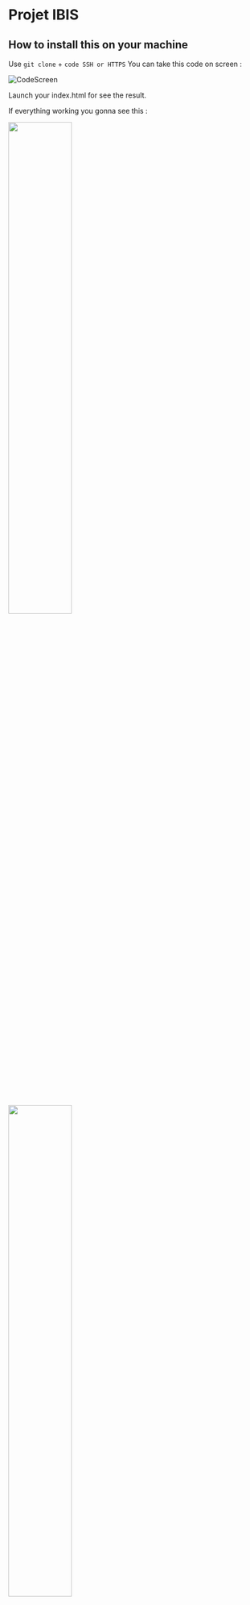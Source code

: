 # Projet IBIS
## How to install this on your machine
  Use `git clone` + `code SSH or HTTPS`
  You can take this code on screen :
  
![CodeScreen](https://github.com/Daosre/ProjetIBIS/blob/main/public/assets/readMe/CodeScreen.png)


Launch your index.html for see the result.

If everything working you gonna see this : 

  <img src="https://github.com/Daosre/ProjetIBIS/blob/main/public/assets/readMe/Website1.png" width="50%" height="auto" /> 
  <img src="https://github.com/Daosre/ProjetIBIS/blob/main/public/assets/readMe/Website2.png" width="50%" height="auto" /> 
  <img src="https://github.com/Daosre/ProjetIBIS/blob/main/public/assets/readMe/Website3.png" width="50%" height="auto" /> 
  <img src="https://github.com/Daosre/ProjetIBIS/blob/main/public/assets/readMe/Website4.png" width="50%" height="auto" /> 


# How this work ? 

This site lets you search for recipes by ingredient, country and category.
You can use different option on the input below this screen :

## By Category :

<img src="https://github.com/Daosre/ProjetIBIS/blob/main/public/assets/readMe/SearchByCategory.png" width="50%" height="auto" /> 

Here we gonna use a fetch for taking category by a API [MealDB](https://www.themealdb.com/):

```
const category = document.querySelector("#categorie");
const categoryDefaultValue = country.value;
class CategorieList {
  constructor() {
    this.categoriesInput = document.querySelector("#categorie");
  }
  getCategorie = async () => {
    await fetch("https://www.themealdb.com/api/json/v1/1/list.php?c=list").then(
      async (response) => {
        let data = await response.json();
        data.meals.map((meal) => {
          let categorie = document.createElement("option");
          categorie.value = meal.strCategory;
          categorie.innerText = meal.strCategory;
          this.categoriesInput.appendChild(categorie);
        });
      }
    );
  };
``` 

## By Country

<img src="https://github.com/Daosre/ProjetIBIS/blob/main/public/assets/readMe/SearchByCountry.png" width="50%" height="auto" /> 

Same thing for country :

```
const country = document.querySelector("#country");
const defaultValue = country.value;
class CountryList {
  constructor() {
    this.countryInput = document.querySelector("#country");
  }
  getCountry = async () => {
    await fetch("https://www.themealdb.com/api/json/v1/1/list.php?a=list").then(
      async (response) => {
        let data = await response.json();
        data.meals.map((meal) => {
          let country = document.createElement("option");
          country.value = meal.strArea;
          country.innerText = meal.strArea;
          this.countryInput.appendChild(country);
        });
      }
    );
  };
``` 

## By Ingredient

<img src="https://github.com/Daosre/ProjetIBIS/blob/main/public/assets/readMe/InputIngredient.png" width="50%" height="auto" /> 

Same thing for ingredient :

```
const searchBtn = document.querySelector("#searchBtn");

class IngredientSearch {
  constructor() {}
  getMealsbyIngredient = async () => {
    let ingredientInput = document.querySelector("#ingredient");
    await fetch(
      `https://www.themealdb.com/api/json/v1/1/filter.php?i=${ingredientInput.value}`
    ).then(async (response) => {
      let data = await response.json();
      data.meals.map((meal) => {
        const happyMeal = new Meal(
          meal.idMeal,
          meal.strMeal,
          meal.strMealThumb
        );
        happyMeal.getMoreDetail();
      });
    });
  };
}
```
## Show recipes

Once you have made your selection, the recipes will be displayed.

<img src="https://github.com/Daosre/ProjetIBIS/blob/main/public/assets/readMe/Recipe.png" width="40%" height="auto" /> 

For insert on HTML we use this :

```
const articleRecipe = document.querySelector(".articleRecipe");
class Meal {
  constructor(id, text, thumb) {
    (this.id = id),
      (this.text = text),
      (this.thumb = thumb),
      (this.mealsArticle = document.querySelector("#meals"));
  }
  getMoreDetail = async () => {
    await fetch(`https://www.themealdb.com/api/json/v1/1/lookup.php?i=${this.id}`).then(
      async (response) => {
        let data = await response.json();
        this.insertMeal(data);
      }
    );
  };
  insertMeal = async (data) => {
    let articleMeal = document.createElement("article");
    articleMeal.classList.add("meal");
    let imgMeal = document.createElement("img");
    imgMeal.src = this.thumb;
    imgMeal.alt = `picture of ${this.text}`;
    articleMeal.appendChild(imgMeal);
    let titleMeal = document.createElement("h3");
    titleMeal.innerText = this.text;
    articleMeal.appendChild(titleMeal);
    let countryDiv = document.createElement("div");
    countryDiv.classList.add("countryContainer");
    let flagCountry = document.createElement("img");
    flagCountry.src = await apiCountry(data.meals[0].strArea);
    flagCountry.alt = `flag of ${data.meals[0].strArea}`;
    countryDiv.appendChild(flagCountry);
    let nameCountry = document.createElement("p");
    nameCountry.innerText = data.meals[0].strArea;
    countryDiv.appendChild(nameCountry);
    articleMeal.appendChild(countryDiv);
    let ingredientSection = document.createElement("section");
    let titleIngredientSection = document.createElement("h4");
    titleIngredientSection.innerText = "Ingredient List :";
    ingredientSection.appendChild(titleIngredientSection);
    let listIngredient = document.createElement("ul");
    for (let i = 1; i < 21; i++) {
      if (data.meals[0][`strIngredient${i}`]) {
        let divIngredient = document.createElement("div");
        divIngredient.classList.add("divIngredient");
        let ingredient = document.createElement("li");
        let nameIngredient = data.meals[0][`strIngredient${i}`];
        ingredient.innerText = nameIngredient;
        let quantity = data.meals[0][`strMeasure${i}`];
        ingredient.addEventListener("mouseenter", () => {
          showTooltip(nameIngredient, quantity);
        });
        ingredient.addEventListener("mouseleave", () => {
          hideTooltip();
        });
        divIngredient.appendChild(ingredient);
        listIngredient.appendChild(divIngredient);
      }
    }
    ingredientSection.appendChild(listIngredient);
    articleMeal.appendChild(ingredientSection);
    let instructionSection = document.createElement("section");
    let titleInstructionSection = document.createElement("h4");
    titleInstructionSection.innerText = "Instructions :";
    instructionSection.appendChild(titleInstructionSection);
    let textInstruction = document.createElement("p");
    textInstruction.innerText = data.meals[0].strInstructions;
    instructionSection.appendChild(textInstruction);
    articleMeal.appendChild(instructionSection);
    this.mealsArticle.appendChild(articleMeal);
  };
}

function clearMeals() {
  const listMeal = document.querySelector("#meals");
  if (listMeal) {
    listMeal.remove();
  }
  const newListMeal = document.createElement("article");
  newListMeal.id = "meals";
  articleRecipe.appendChild(newListMeal);
}

```

## Flag API

The flag of the country corresponding to the recipe is displayed.

We use [Rest Countries API](https://restcountries.com/#api-endpoints-using-this-project) : 

```
const apiCountry = async (country) => {
  return fetch(`https://restcountries.com/v3.1/demonym/${country}`).then(async (response) => {
    let data = await response.json();
    return data[0].flags.png;
  });
};

```








